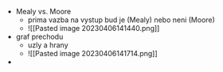 - Mealy vs. Moore
	- prima vazba na vystup bud je (Mealy) nebo neni (Moore)
	- ![[Pasted image 20230406141440.png]]
- graf prechodu
	- uzly a hrany
	- ![[Pasted image 20230406141714.png]]
- 